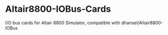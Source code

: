 # Altair8800-IOBus-Cards
I/O bus cards for Altair 8800 Simulator, compatible with dhansel/Altair8800-IOBus
